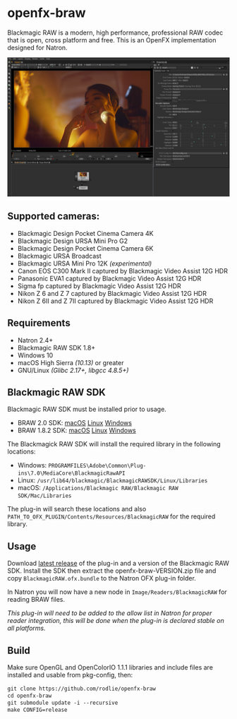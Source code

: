# openfx-braw

Blackmagic RAW is a modern, high performance, professional RAW codec that is open, cross platform and free. This is an OpenFX implementation designed for Natron.

![Screenshot](screenshot.png)

## Supported cameras:

 * Blackmagic Design Pocket Cinema Camera 4K
 * Blackmagic Design URSA Mini Pro G2
 * Blackmagic Design Pocket Cinema Camera 6K
 * Blackmagic URSA Broadcast
 * Blackmagic URSA Mini Pro 12K *(experimental)*
 * Canon EOS C300 Mark II captured by Blackmagic Video Assist 12G HDR
 * Panasonic EVA1 captured by Blackmagic Video Assist 12G HDR
 * Sigma fp captured by Blackmagic Video Assist 12G HDR
 * Nikon Z 6 and Z 7 captured by Blackmagic Video Assist 12G HDR
 * Nikon Z 6II and Z 7II captured by Blackmagic Video Assist 12G HDR

## Requirements

* Natron 2.4+
* Blackmagic RAW SDK 1.8+
* Windows 10
* macOS High Sierra *(10.13)* or greater
* GNU/Linux *(Glibc 2.17+, libgcc 4.8.5+)*

## Blackmagic RAW SDK

Blackmagic RAW SDK must be installed prior to usage.

 * BRAW 2.0 SDK: [macOS](https://www.blackmagicdesign.com/no/support/download/6307842705f14a5dbb99daa90212c4ba/Mac%20OS%20X) [Linux](https://www.blackmagicdesign.com/no/support/download/6307842705f14a5dbb99daa90212c4ba/Linux) [Windows](https://www.blackmagicdesign.com/no/support/download/6307842705f14a5dbb99daa90212c4ba/Windows)
 * BRAW 1.8.2 SDK: [macOS](https://www.blackmagicdesign.com/no/support/download/50dc232a8f8b45619ecf0d9a40f92c8d/Mac%20OS%20X) [Linux](https://www.blackmagicdesign.com/no/support/download/50dc232a8f8b45619ecf0d9a40f92c8d/Linux) [Windows](https://www.blackmagicdesign.com/no/support/download/50dc232a8f8b45619ecf0d9a40f92c8d/Windows)

The Blackmagick RAW SDK will install the required library in the following locations:

* Windows: ``PROGRAMFILES\Adobe\Common\Plug-ins\7.0\MediaCore\BlackmagicRawAPI``
* Linux: ``/usr/lib64/blackmagic/BlackmagicRAWSDK/Linux/Libraries``
* macOS: ``/Applications/Blackmagic RAW/Blackmagic RAW SDK/Mac/Libraries``

The plug-in will search these locations and also ``PATH_TO_OFX_PLUGIN/Contents/Resources/BlackmagicRAW`` for the required library.

## Usage

Download [latest release](https://github.com/rodlie/openfx-braw/releases) of the plug-in and a version of the Blackmagic RAW SDK. Install the SDK then extract the openfx-braw-VERSION.zip file and copy ``BlackmagicRAW.ofx.bundle`` to the Natron OFX plug-in folder.

In Natron you will now have a new node in ``Image/Readers/BlackmagicRAW`` for reading BRAW files.

*This plug-in will need to be added to the allow list in Natron for proper reader integration, this will be done when the plug-in is declared stable on all platforms.*

## Build

Make sure OpenGL and OpenColorIO 1.1.1 libraries and include files are installed and usable from pkg-config, then:

```
git clone https://github.com/rodlie/openfx-braw
cd openfx-braw
git submodule update -i --recursive
make CONFIG=release
```
